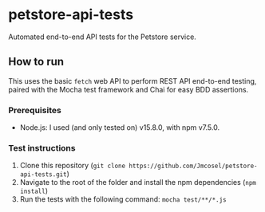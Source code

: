 # petstore-api-tests

Automated end-to-end API tests for the Petstore service.

## How to run

This uses the basic `fetch` web API to perform REST API end-to-end testing, paired with the Mocha test framework and Chai for easy BDD assertions.

### Prerequisites

- Node.js: I used (and only tested on) v15.8.0, with npm v7.5.0.

### Test instructions

1. Clone this repository (`git clone https://github.com/Jmcosel/petstore-api-tests.git`)
2. Navigate to the root of the folder and install the npm dependencies (`npm install`)
3. Run the tests with the following command: `mocha test/**/*.js`
